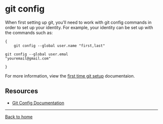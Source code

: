 # git config 
When first setting up git, you'll need to work with git config commands in order to set up your identity. For example, your identity can be set up with the commands such as:
```
{
    git config --global user.name "first,last"

git config --global user.emal
"youremail@gmail.com"

} 
```
For more information, view the [first time git setup](https://git-scm.com/book/en/v2/Getting-Started-First-Time-Git-Setup) documentaion. 


## Resources 
- [Git Config Documentation](https://git-scm.com/docs/git-config)

---
[Back to home](../README.md)